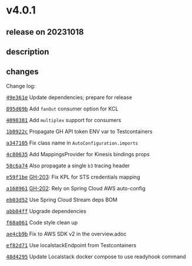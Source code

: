 # v4.0.1

## release on 20231018

## description

## changes

Change log:

<a class="commit-link" data-hovercard-type="commit" data-hovercard-url="https://github.com/spring-cloud/spring-cloud-stream-binder-aws-kinesis/commit/49e361e0b6fdda0488a12ecb49805105dfb3635e/hovercard" href="https://github.com/spring-cloud/spring-cloud-stream-binder-aws-kinesis/commit/49e361e0b6fdda0488a12ecb49805105dfb3635e"><tt>49e361e</tt></a> Update dependencies; prepare for release

<a class="commit-link" data-hovercard-type="commit" data-hovercard-url="https://github.com/spring-cloud/spring-cloud-stream-binder-aws-kinesis/commit/895d69b49c97b79ee55ff7c6c4c1247ef65fead2/hovercard" href="https://github.com/spring-cloud/spring-cloud-stream-binder-aws-kinesis/commit/895d69b49c97b79ee55ff7c6c4c1247ef65fead2"><tt>895d69b</tt></a> Add <code>fanOut</code> consumer option for KCL

<a class="commit-link" data-hovercard-type="commit" data-hovercard-url="https://github.com/spring-cloud/spring-cloud-stream-binder-aws-kinesis/commit/4098381e1b0cdfc7964f695c6682f9bc6532ebbc/hovercard" href="https://github.com/spring-cloud/spring-cloud-stream-binder-aws-kinesis/commit/4098381e1b0cdfc7964f695c6682f9bc6532ebbc"><tt>4098381</tt></a> Add <code>multiplex</code> support for consumers

<a class="commit-link" data-hovercard-type="commit" data-hovercard-url="https://github.com/spring-cloud/spring-cloud-stream-binder-aws-kinesis/commit/1b0922cbb4ab5083d8184a14e2732d3cc2f13a79/hovercard" href="https://github.com/spring-cloud/spring-cloud-stream-binder-aws-kinesis/commit/1b0922cbb4ab5083d8184a14e2732d3cc2f13a79"><tt>1b0922c</tt></a> Propagate GH API token ENV var to Testcontainers

<a class="commit-link" data-hovercard-type="commit" data-hovercard-url="https://github.com/spring-cloud/spring-cloud-stream-binder-aws-kinesis/commit/a347105d78f578319a24bf234d5a3f14b09af734/hovercard" href="https://github.com/spring-cloud/spring-cloud-stream-binder-aws-kinesis/commit/a347105d78f578319a24bf234d5a3f14b09af734"><tt>a347105</tt></a> Fix class name in <code>AutoConfiguration.imports</code>

<a class="commit-link" data-hovercard-type="commit" data-hovercard-url="https://github.com/spring-cloud/spring-cloud-stream-binder-aws-kinesis/commit/4c80635bdfd823da5e169c403ab4f3ca65a3665e/hovercard" href="https://github.com/spring-cloud/spring-cloud-stream-binder-aws-kinesis/commit/4c80635bdfd823da5e169c403ab4f3ca65a3665e"><tt>4c80635</tt></a> Add MappingsProvider for Kinesis bindings props

<a class="commit-link" data-hovercard-type="commit" data-hovercard-url="https://github.com/spring-cloud/spring-cloud-stream-binder-aws-kinesis/commit/58c6a74455fb76c851e1de0a0962d84ba26228f5/hovercard" href="https://github.com/spring-cloud/spring-cloud-stream-binder-aws-kinesis/commit/58c6a74455fb76c851e1de0a0962d84ba26228f5"><tt>58c6a74</tt></a> Also propagate a single <code>b3</code> tracing header

<a class="commit-link" data-hovercard-type="commit" data-hovercard-url="https://github.com/spring-cloud/spring-cloud-stream-binder-aws-kinesis/commit/e59f1be20e620616c7cb243b7a9d6056f29cc6fb/hovercard" href="https://github.com/spring-cloud/spring-cloud-stream-binder-aws-kinesis/commit/e59f1be20e620616c7cb243b7a9d6056f29cc6fb"><tt>e59f1be</tt></a> <a class="issue-link js-issue-link" data-error-text="Failed to load title" data-id="1842073742" data-permission-text="Title is private" data-url="https://github.com/spring-cloud/spring-cloud-stream-binder-aws-kinesis/issues/203" data-hovercard-type="issue" data-hovercard-url="/spring-cloud/spring-cloud-stream-binder-aws-kinesis/issues/203/hovercard" href="https://github.com/spring-cloud/spring-cloud-stream-binder-aws-kinesis/issues/203">GH-203</a>: Fix KPL for STS credentials mapping

<a class="commit-link" data-hovercard-type="commit" data-hovercard-url="https://github.com/spring-cloud/spring-cloud-stream-binder-aws-kinesis/commit/a168961e2d8fb0a09c7bec8bfc80769ec7ccd10c/hovercard" href="https://github.com/spring-cloud/spring-cloud-stream-binder-aws-kinesis/commit/a168961e2d8fb0a09c7bec8bfc80769ec7ccd10c"><tt>a168961</tt></a> <a class="issue-link js-issue-link" data-error-text="Failed to load title" data-id="1828293517" data-permission-text="Title is private" data-url="https://github.com/spring-cloud/spring-cloud-stream-binder-aws-kinesis/issues/202" data-hovercard-type="issue" data-hovercard-url="/spring-cloud/spring-cloud-stream-binder-aws-kinesis/issues/202/hovercard" href="https://github.com/spring-cloud/spring-cloud-stream-binder-aws-kinesis/issues/202">GH-202</a>: Rely on Spring Cloud AWS auto-config

<a class="commit-link" data-hovercard-type="commit" data-hovercard-url="https://github.com/spring-cloud/spring-cloud-stream-binder-aws-kinesis/commit/eb03d529d93dc0367e6a6a1a49abced4ca93d562/hovercard" href="https://github.com/spring-cloud/spring-cloud-stream-binder-aws-kinesis/commit/eb03d529d93dc0367e6a6a1a49abced4ca93d562"><tt>eb03d52</tt></a> Use Spring Cloud Stream deps BOM

<a class="commit-link" data-hovercard-type="commit" data-hovercard-url="https://github.com/spring-cloud/spring-cloud-stream-binder-aws-kinesis/commit/abb04ff64564782c8cd22109a82b35843b8afd9e/hovercard" href="https://github.com/spring-cloud/spring-cloud-stream-binder-aws-kinesis/commit/abb04ff64564782c8cd22109a82b35843b8afd9e"><tt>abb04ff</tt></a> Upgrade dependencies

<a class="commit-link" data-hovercard-type="commit" data-hovercard-url="https://github.com/spring-cloud/spring-cloud-stream-binder-aws-kinesis/commit/f68a0616abc163d20f1210a715bc129c62c9c7da/hovercard" href="https://github.com/spring-cloud/spring-cloud-stream-binder-aws-kinesis/commit/f68a0616abc163d20f1210a715bc129c62c9c7da"><tt>f68a061</tt></a> Code style clean up

<a class="commit-link" data-hovercard-type="commit" data-hovercard-url="https://github.com/spring-cloud/spring-cloud-stream-binder-aws-kinesis/commit/ae4cb9b6e39fedbde9521471ac97ddbd3b44aab8/hovercard" href="https://github.com/spring-cloud/spring-cloud-stream-binder-aws-kinesis/commit/ae4cb9b6e39fedbde9521471ac97ddbd3b44aab8"><tt>ae4cb9b</tt></a> Fix to AWS SDK v2 in the overview.adoc

<a class="commit-link" data-hovercard-type="commit" data-hovercard-url="https://github.com/spring-cloud/spring-cloud-stream-binder-aws-kinesis/commit/ef82d718c6866044a915eec101f1576285bc3f09/hovercard" href="https://github.com/spring-cloud/spring-cloud-stream-binder-aws-kinesis/commit/ef82d718c6866044a915eec101f1576285bc3f09"><tt>ef82d71</tt></a> Use localstackEndpoint from Testcontainers

<a class="commit-link" data-hovercard-type="commit" data-hovercard-url="https://github.com/spring-cloud/spring-cloud-stream-binder-aws-kinesis/commit/48d4295f31633b73ded7505e37680e74bd054281/hovercard" href="https://github.com/spring-cloud/spring-cloud-stream-binder-aws-kinesis/commit/48d4295f31633b73ded7505e37680e74bd054281"><tt>48d4295</tt></a> Update Localstack docker compose to use readyhook command

